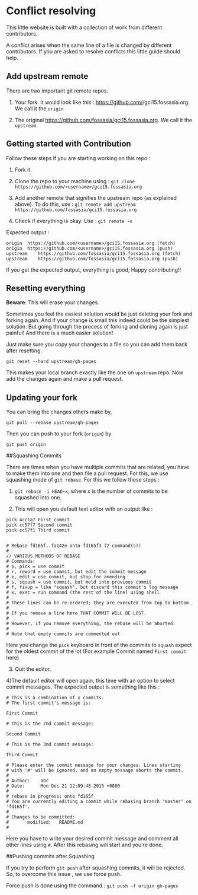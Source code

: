 Conflict resolving
==================

This little website is built with a collection of work from different contributors.

A conflict arises when the same line of a file is changed by different contributors. If you are asked to resolve conflicts this little guide should help.

## Add upstream remote

There are two important git remote repos.

1) Your fork. It would look like this : https://github.com/<username>/gci15.fossasia.org. We call it the `origin`

2) The original https://github.com/fossasia/gci15.fossasia.org. We call it the `upstream`

## Getting started with Contribution

Follow these steps if you are starting working on this repo : 

1) Fork it.

2) Clone the repo to your machine using : 
`git clone https://github.com/<username>/gci15.fossasia.org`

3) Add another remote that signifies the upstream repo (as explained above). To do this, use : 
`git remote add upstream https://github.com/fossasia/gci15.fossasia.org`

4) Check if everything is okay. Use : 
`git remote -v`

Expected output : 

```shell
origin	https://github.com/<username>/gci15.fossasia.org (fetch)
origin	https://github.com/<username>/gci15.fossasia.org (push)
upstream	https://github.com/fossasia/gci15.fossasia.org (fetch)
upstream	https://github.com/fossasia/gci15.fossasia.org (push)
```

If you get the expected output, everything is good, Happy contributing!!

## Resetting everything

**Beware**: This will erase your changes.

Sometimes you feel the easiest solution would be just deleting your fork and forking again. And if your change is small this indeed could be the simplest solution.
But going through the process of forking and cloning again is just painful! And there is a much easier solution!

Just make sure you copy your changes to a file so you can add them back after resetting.

`git reset --hard upstream/gh-pages`

This makes your local branch exactly like the one on `upstream` repo. Now add the changes again and make a pull request.

## Updating your fork

You can bring the changes others make by,

`git pull --rebase upstream/gh-pages`

Then you can push to your fork (`origin`) by

`git push origin`

##Squashing Commits

There are times when you have multiple commits that are related, you have to make them into one and then file a pull request. For this, we use squashing mode of `git rebase`.
For this we follow these steps : 

1) `git rebase -i HEAD~x`, where x is the number of commits to be squashed into one. 

2) This will open you default text editor with an output like :

```shell
pick 4cc1a7 First commit
pick cc57f7 Second commit
pick cc57f1 Third commit


# Rebase fd165f..fa142e onto fd165f3 (2 command(s))
#
// VARIOUS METHODS OF REBASE
# Commands:
# p, pick = use commit
# r, reword = use commit, but edit the commit message
# e, edit = use commit, but stop for amending
# s, squash = use commit, but meld into previous commit
# f, fixup = like "squash", but discard this commit's log message
# x, exec = run command (the rest of the line) using shell
#
# These lines can be re-ordered; they are executed from top to bottom.
#
# If you remove a line here THAT COMMIT WILL BE LOST.
#
# However, if you remove everything, the rebase will be aborted.
#
# Note that empty commits are commented out
```
Here you change the `pick` keyboard in front of the commits to `squash` expect for the oldest commit of the lot (For example Commit named `First commit` here)

3) Quit the editor. 

4)The default editor will open again, this time with an option to select commit messages. The expected output is something like this :

```shell
# This is a combination of x commits.
# The first commit's message is:

First Commit

# This is the 2nd commit message:

Second Commit 

# This is the 3nd commit message:

Third Commit 

# Please enter the commit message for your changes. Lines starting
# with '#' will be ignored, and an empty message aborts the commit.
#
# Author:    abc
# Date:      Mon Dec 21 12:09:48 2015 +0800
#
# rebase in progress; onto fd165f
# You are currently editing a commit while rebasing branch 'master' on 'fd165f'.
#
# Changes to be committed:
#       modified:   README.md
#
```                     
Here you have to write your desired commit message and comment all other lines using `#`. After this rebasing will start and you're done.

##Pushing commits after Squashing

If you try to perform `git push` after squashing commits, it will be rejected. So, to overcome this issue , we use force push. 

Force push is done using the command :
`git push -f origin gh-pages`
